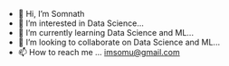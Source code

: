 - 👋 Hi, I’m Somnath 
- 👀 I’m interested in Data Science...
- 🌱 I’m currently learning Data Science and ML...
- 💞️ I’m looking to collaborate on Data Science and ML...
- 📫 How to reach me ... imsomu@gmail.com

<!---
imsomu/imsomu is a ✨ special ✨ repository because its `README.md` (this file) appears on your GitHub profile.
You can click the Preview link to take a look at your changes.
--->
